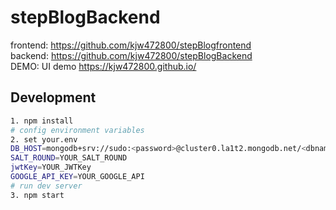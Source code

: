# stepBlogBackend

frontend: https://github.com/kjw472800/stepBlogfrontend \
backend: https://github.com/kjw472800/stepBlogBackend \
DEMO: UI demo https://kjw472800.github.io/ 

## Development
```bash
1. npm install
# config environment variables 
2. set your.env
DB_HOST=mongodb+srv://sudo:<password>@cluster0.la1t2.mongodb.net/<dbname>?retryWrites=true&w=majority \
SALT_ROUND=YOUR_SALT_ROUND 
jwtKey=YOUR_JWTKey 
GOOGLE_API_KEY=YOUR_GOOGLE_API 
# run dev server 
3. npm start
```
